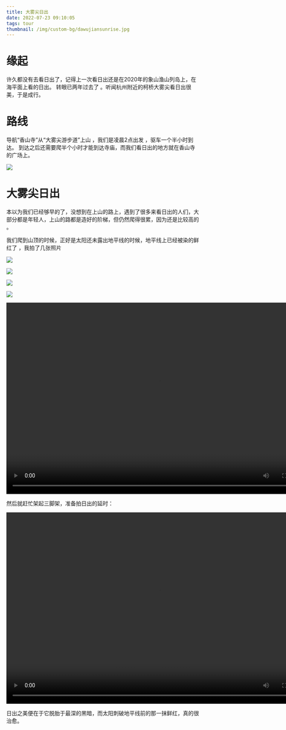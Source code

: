 ```yaml
---
title: 大雾尖日出 
date: 2022-07-23 09:10:05
tags: tour
thumbnail: /img/custom-bg/dawujiansunrise.jpg
---
```


# 缘起

许久都没有去看日出了，记得上一次看日出还是在2020年的象山渔山列岛上，在海平面上看的日出。 转眼已两年过去了  。听闻杭州附近的柯桥大雾尖看日出很美，于是成行。



# 路线

导航“香山寺”从“大雾尖游步道”上山 ，我们是凌晨2点出发 ，驱车一个半小时到达。 到达之后还需要爬半个小时才能到达寺庙，而我们看日出的地方就在香山寺的广场上。 

![](6.jpg) 

# 大雾尖日出

本以为我们已经够早的了，没想到在上山的路上，遇到了很多来看日出的人们，大部分都是年轻人，上山的路都是造好的阶梯，但仍然爬得很累，因为还是比较高的 。 

我们爬到山顶的时候，正好是太阳还未露出地平线的时候，地平线上已经被染的鲜红了 ，我拍了几张照片  

![](2.jpg)

![](4.jpg)

![](5.jpg)  

![](7.jpg)  



<video width="800" height="500" controls="controls">
    <source src="video.mp4" type="video/mp4">
</video>

然后就赶忙架起三脚架，准备拍日出的延时： 


<video width="800" height="500" controls="controls">
    <source src="sunrise.mp4" type="video/mp4">
</video>


 







日出之美便在于它脱胎于最深的黑暗，而太阳刺破地平线前的那一抹鲜红，真的很治愈。 
